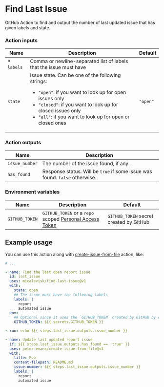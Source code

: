 # Find Last Issue

GitHub Action to find and output the number of last updated issue that has given labels and state.

### Action inputs

| Name            | Description                                                                                                                                                                                                                                                                                        | Default  |
| --------------- | -------------------------------------------------------------------------------------------------------------------------------------------------------------------------------------------------------------------------------------------------------------------------------------------------- | -------- |
| **\*** `labels` | Comma or newline-separated list of labels that the issue must have                                                                                                                                                                                                                                 |
| `state`         | Issue state. Can be one of the following strings: <ul><li> <code>"open"</code>: if you want to look up for open issues only </li><li> <code>"closed"</code>: if you want to look up for closed issues only </li><li> <code>"all"</code>: if you want to look up for open or closed ones </li></ul> | `"open"` |

### Action outputs

| Name           | Description                                                                 |
| -------------- | --------------------------------------------------------------------------- |
| `issue_number` | The number of the issue found, if any.                                      |
| `has_found`    | Response status. Will be `true` if some issue was found. `false` otherwise. |

### Environment variables

| Name           | Description                                                                                                                                                                | Default                                 |
| -------------- | -------------------------------------------------------------------------------------------------------------------------------------------------------------------------- | --------------------------------------- |
| `GITHUB_TOKEN` | `GITHUB_TOKEN` or a `repo` scoped [Personal Access Token](https://docs.github.com/en/authentication/keeping-your-account-and-data-secure/creating-a-personal-access-token) | `GITHUB_TOKEN` secret created by GitHub |

## Example usage

You can use this action along with [create-issue-from-file](https://github.com/peter-evans/create-issue-from-file) action, like:

```yaml
# ...

- name: Find the last open report issue
  id: last_issue
  uses: micalevisk/find-last-issue@v1
  with:
    state: open
    ## The issue must have the following labels
    labels: |
      report
      automated issue
  env:
    ## Optional since it uses the `GITHUB_TOKEN` created by GitHub by default
    GITHUB_TOKEN: ${{ secrets.GITHUB_TOKEN }}

- run: echo ${{ steps.last_issue.outputs.issue_number }}

- name: Update last updated report issue
  if: ${{ steps.last_issue.outputs.has_found == 'true' }}
  uses: peter-evans/create-issue-from-file@v3
  with:
    title: Foo
    content-filepath: README.md
    issue-number: ${{ steps.last_issue.outputs.issue_number }}
    labels: |
      report
      automated issue
```
